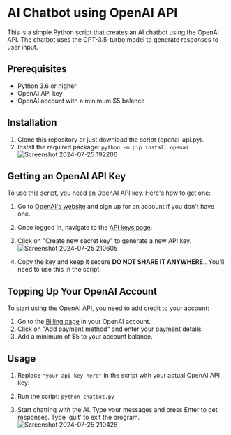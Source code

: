 # AI Chatbot using OpenAI API

This is a simple Python script that creates an AI chatbot using the OpenAI API. The chatbot uses the GPT-3.5-turbo model to generate responses to user input.

## Prerequisites

- Python 3.6 or higher
- OpenAI API key
- OpenAI account with a minimum $5 balance

## Installation

1. Clone this repository or just download the script (openai-api.py).
2. Install the required package: ```python -m pip install openai```
   ![Screenshot 2024-07-25 192206](https://github.com/user-attachments/assets/0f5c762b-c769-489d-bf38-8b930febc7c6)

## Getting an OpenAI API Key

To use this script, you need an OpenAI API key. Here's how to get one:

1. Go to [OpenAI's website](https://platform.openai.com/) and sign up for an account if you don't have one.
2. Once logged in, navigate to the [API keys page](https://platform.openai.com/account/api-keys).
3. Click on "Create new secret key" to generate a new API key.
  ![Screenshot 2024-07-25 210605](https://github.com/user-attachments/assets/60b35657-08e3-48d6-9a00-15df03aa4de4)

4. Copy the key and keep it secure **DO NOT SHARE IT ANYWHERE.**. You'll need to use this in the script.

## Topping Up Your OpenAI Account

To start using the OpenAI API, you need to add credit to your account:

1. Go to the [Billing page](https://platform.openai.com/account/billing/overview) in your OpenAI account.
2. Click on "Add payment method" and enter your payment details.
3. Add a minimum of $5 to your account balance.

## Usage

1. Replace `"your-api-key-here"` in the script with your actual OpenAI API key:

2. Run the script: 
```python chatbot.py```

3. Start chatting with the AI. Type your messages and press Enter to get responses.
Type 'quit' to exit the program.
![Screenshot 2024-07-25 210428](https://github.com/user-attachments/assets/82d12bbd-f701-40ce-98b0-b7dbfd8d3441)

